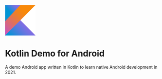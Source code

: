 <img alt='Kotlin logo' height='100px' width='100px' src='./assets/logo.png'/>

# Kotlin Demo for Android

A demo Android app written in Kotlin to learn native Android development in 2021.
